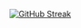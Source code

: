 <a href="https://https://github.com/KhajiitLikeToSneak"><img src="https://github-readme-streak-stats-vert-seven.vercel.app?user=khajiitliketosneak&theme=dark&hide_border=true&date_format=%5BY%20%5DM%20j&card_width=900&card_height=200" alt="GitHub Streak" /></a>


<!--
**KhajiitLikeToSneak/KhajiitLikeToSneak** is a ✨ _special_ ✨ repository because its `README.md` (this file) appears on your GitHub profile.

Here are some ideas to get you started:

- 🔭 I’m currently working on ...
- 🌱 I’m currently learning ...
- 👯 I’m looking to collaborate on ...
- 🤔 I’m looking for help with ...
- 💬 Ask me about ...
- 📫 How to reach me: ...
- 😄 Pronouns: ...
- ⚡ Fun fact: ...
-->
